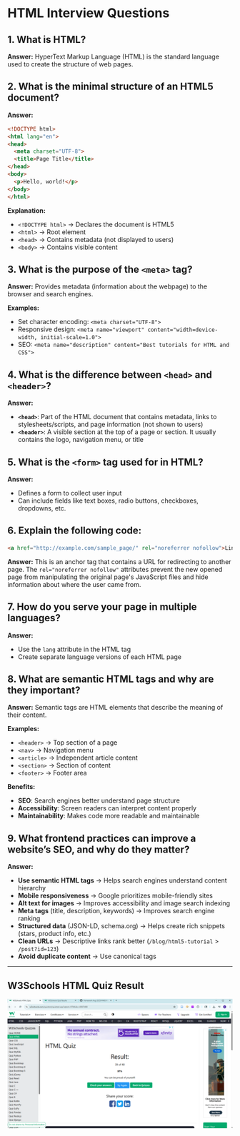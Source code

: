 # HTML Interview Questions

## 1. What is HTML?

**Answer:** HyperText Markup Language (HTML) is the standard language used to create the structure of web pages.

## 2. What is the minimal structure of an HTML5 document?

**Answer:**

```html
<!DOCTYPE html>
<html lang="en">
<head>
  <meta charset="UTF-8">
  <title>Page Title</title>
</head>
<body>
  <p>Hello, world!</p>
</body>
</html>
```

**Explanation:**
- `<!DOCTYPE html>` → Declares the document is HTML5
- `<html>` → Root element
- `<head>` → Contains metadata (not displayed to users)
- `<body>` → Contains visible content

## 3. What is the purpose of the `<meta>` tag?

**Answer:** Provides metadata (information about the webpage) to the browser and search engines.

**Examples:**
- Set character encoding: `<meta charset="UTF-8">`
- Responsive design: `<meta name="viewport" content="width=device-width, initial-scale=1.0">`
- SEO: `<meta name="description" content="Best tutorials for HTML and CSS">`

## 4. What is the difference between `<head>` and `<header>`?

**Answer:**
- **`<head>`**: Part of the HTML document that contains metadata, links to stylesheets/scripts, and page information (not shown to users)
- **`<header>`**: A visible section at the top of a page or section. It usually contains the logo, navigation menu, or title

## 5. What is the `<form>` tag used for in HTML?

**Answer:**
- Defines a form to collect user input
- Can include fields like text boxes, radio buttons, checkboxes, dropdowns, etc.

## 6. Explain the following code:

```html
<a href="http://example.com/sample_page/" rel="noreferrer nofollow">Link</a>
```

**Answer:** This is an anchor tag that contains a URL for redirecting to another page. The `rel="noreferrer nofollow"` attributes prevent the new opened page from manipulating the original page's JavaScript files and hide information about where the user came from.

## 7. How do you serve your page in multiple languages?

**Answer:**
- Use the `lang` attribute in the HTML tag
- Create separate language versions of each HTML page
## 8. What are semantic HTML tags and why are they important?

**Answer:** Semantic tags are HTML elements that describe the meaning of their content.

**Examples:**
- `<header>` → Top section of a page
- `<nav>` → Navigation menu
- `<article>` → Independent article content
- `<section>` → Section of content
- `<footer>` → Footer area

**Benefits:**
- **SEO**: Search engines better understand page structure
- **Accessibility**: Screen readers can interpret content properly
- **Maintainability**: Makes code more readable and maintainable
## 9. What frontend practices can improve a website’s SEO, and why do they matter?

**Answer:**

- **Use semantic HTML tags** → Helps search engines understand content hierarchy
- **Mobile responsiveness** → Google prioritizes mobile-friendly sites
- **Alt text for images** → Improves accessibility and image search indexing
- **Meta tags** (title, description, keywords) → Improves search engine ranking
- **Structured data** (JSON-LD, schema.org) → Helps create rich snippets (stars, product info, etc.)
- **Clean URLs** → Descriptive links rank better (`/blog/html5-tutorial` > `/post?id=123`)
- **Avoid duplicate content** → Use canonical tags

---

## W3Schools HTML Quiz Result

![W3Schools HTML Quiz Result](image.png)